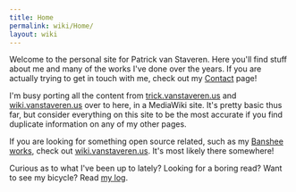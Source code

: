 ```yaml
---
title: Home
permalink: wiki/Home/
layout: wiki
---
```


Welcome to the personal site for Patrick van Staveren. Here you'll find
stuff about me and many of the works I've done over the years. If you
are actually trying to get in touch with me, check out my
[Contact](/wiki/Contact "wikilink") page!

I'm busy porting all the content from
[trick.vanstaveren.us](http://trick.vanstaveren.us) and
[wiki.vanstaveren.us](http://wiki.vanstaveren.us) over to here, in a
MediaWiki site. It's pretty basic thus far, but consider everything on
this site to be the most accurate if you find duplicate information on
any of my other pages.

If you are looking for something open source related, such as my
[Banshee works](http://www.banshee-project.org), check out
[wiki.vanstaveren.us](http://wiki.vanstaveren.us). It's most likely
there somewhere!

Curious as to what I've been up to lately? Looking for a boring read?
Want to see my bicycle? Read [my log](http://trick.vanstaveren.us/wp/).
